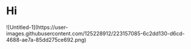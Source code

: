 <h1>Hi</h1>
![Untitled-1](https://user-images.githubusercontent.com/125228912/223157085-6c2dd130-d6cd-4688-ae7a-85dd275ce692.png)
